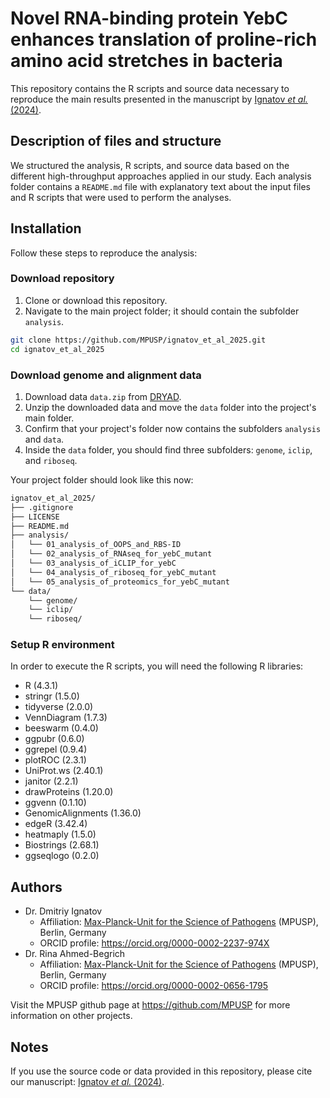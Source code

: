 # Novel RNA-binding protein YebC enhances translation of proline-rich amino acid stretches in bacteria

This repository contains the R scripts and source data necessary to reproduce the main results presented in the manuscript by [Ignatov *et al.* (2024)](https://doi.org/10.1101/2024.08.26.607280).

## Description of files and structure

We structured the analysis, R scripts, and source data based on the different high-throughput approaches applied in our study. Each analysis folder contains a `README.md` file with explanatory text about the input files and R scripts that were used to perform the analyses.

## Installation

Follow these steps to reproduce the analysis:

### Download repository

1. Clone or download this repository.
2. Navigate to the main project folder; it should contain the subfolder `analysis`.

```bash
git clone https://github.com/MPUSP/ignatov_et_al_2025.git
cd ignatov_et_al_2025
```

### Download genome and alignment data
1. Download data `data.zip` from [DRYAD](https://doi.org/10.5061/dryad.j0zpc86rg).
2. Unzip the downloaded data and move the `data` folder into the project's main folder.
3. Confirm that your project's folder now contains the subfolders `analysis` and `data`.
4. Inside the `data` folder, you should find three subfolders: `genome`, `iclip`, and `riboseq`.

Your project folder should look like this now:

```bash
ignatov_et_al_2025/
├── .gitignore
├── LICENSE
├── README.md
├── analysis/
│   └── 01_analysis_of_OOPS_and_RBS-ID
│   └── 02_analysis_of_RNAseq_for_yebC_mutant
│   └── 03_analysis_of_iCLIP_for_yebC
│   └── 04_analysis_of_riboseq_for_yebC_mutant
│   └── 05_analysis_of_proteomics_for_yebC_mutant
└── data/
    └── genome/
    └── iclip/
    └── riboseq/
```

### Setup R environment

In order to execute the R scripts, you will need the following R libraries:

- R (4.3.1)
- stringr (1.5.0)
- tidyverse (2.0.0)
- VennDiagram (1.7.3)
- beeswarm (0.4.0)
- ggpubr (0.6.0)
- ggrepel (0.9.4)
- plotROC (2.3.1)
- UniProt.ws (2.40.1)
- janitor (2.2.1)
- drawProteins (1.20.0)
- ggvenn (0.1.10)
- GenomicAlignments (1.36.0)
- edgeR (3.42.4)
- heatmaply (1.5.0)
- Biostrings (2.68.1)
- ggseqlogo (0.2.0)

## Authors

- Dr. Dmitriy Ignatov
  - Affiliation: [Max-Planck-Unit for the Science of Pathogens](https://www.mpusp.mpg.de/) (MPUSP), Berlin, Germany
  - ORCID profile: https://orcid.org/0000-0002-2237-974X
- Dr. Rina Ahmed-Begrich
  - Affiliation: [Max-Planck-Unit for the Science of Pathogens](https://www.mpusp.mpg.de/) (MPUSP), Berlin, Germany
  - ORCID profile: https://orcid.org/0000-0002-0656-1795

Visit the MPUSP github page at https://github.com/MPUSP for more information on other projects.

## Notes

If you use the source code or data provided in this repository, please cite our manuscript: [Ignatov *et al.* (2024)](https://doi.org/10.1101/2024.08.26.607280).